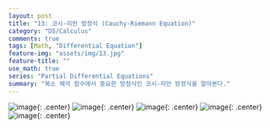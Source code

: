 ```yaml
---
layout: post
title: "13: 코시-리만 방정식 (Cauchy-Riemann Equation)"
category: "DS/Calculus"
comments: true
tags: [Math, "Differential Equation"]
feature-img: "assets/img/13.jpg"
feature-title: ""
use_math: true
series: "Partial Differential Equations"
summary: "복소 해석 함수에서 중요한 방정식인 코시-리만 방정식을 알아본다."
---
```


![image](https://user-images.githubusercontent.com/37871541/94914635-5b8eb380-04e6-11eb-9e65-c423cc3bca54.png){: .center}
![image](https://user-images.githubusercontent.com/37871541/94914643-60536780-04e6-11eb-9646-fc902c6577d6.png){: .center}
![image](https://user-images.githubusercontent.com/37871541/94914658-647f8500-04e6-11eb-9bec-82de9122929e.png){: .center}
![image](https://user-images.githubusercontent.com/37871541/94914672-69443900-04e6-11eb-9c79-2a0e723c286a.png){: .center}
![image](https://user-images.githubusercontent.com/37871541/94914680-6e08ed00-04e6-11eb-84fc-368bbcf65323.png){: .center}
